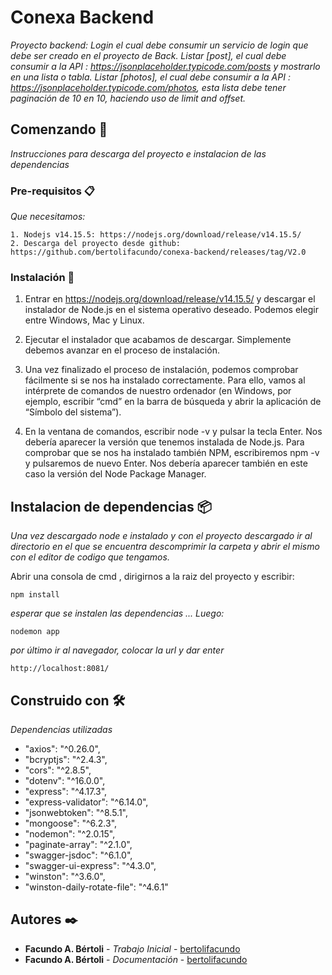 # Conexa Backend

_Proyecto backend: Login el cual debe consumir un servicio de login que debe ser creado en el proyecto  de Back.
Listar [post], el cual debe consumir a la API : https://jsonplaceholder.typicode.com/posts y mostrarlo en una lista o tabla.
Listar [photos], el cual debe consumir a la API : https://jsonplaceholder.typicode.com/photos, esta lista debe tener paginación de 10 en 10, haciendo uso de limit and offset._

## Comenzando 🚀

_Instrucciones para descarga del proyecto e instalacion de las dependencias_


### Pre-requisitos 📋

_Que necesitamos:_

```
1. Nodejs v14.15.5: https://nodejs.org/download/release/v14.15.5/
2. Descarga del proyecto desde github: https://github.com/bertolifacundo/conexa-backend/releases/tag/V2.0
```

### Instalación 🔧

1. Entrar en https://nodejs.org/download/release/v14.15.5/ y descargar el instalador de Node.js en el sistema operativo deseado. Podemos elegir entre Windows, Mac y Linux.



2. Ejecutar el instalador que acabamos de descargar. Simplemente debemos avanzar en el proceso de instalación.



3. Una vez finalizado el proceso de instalación, podemos comprobar fácilmente si se nos ha instalado correctamente. Para ello, vamos al intérprete de comandos de nuestro ordenador (en Windows, por ejemplo, escribir “cmd” en la barra de búsqueda y abrir la aplicación de “Símbolo del sistema”).





4. En la ventana de comandos, escribir node -v y pulsar la tecla Enter. Nos debería aparecer la versión que tenemos instalada de Node.js. Para comprobar que se nos ha instalado también NPM, escribiremos npm -v y pulsaremos de nuevo Enter. Nos debería aparecer también en este caso la versión del Node Package Manager.


## Instalacion de dependencias 📦

_Una vez descargado node e instalado y con el proyecto descargado ir al directorio en el que se encuentra descomprimir la carpeta y abrir el mismo con el editor de codigo que tengamos._

Abrir una consola de cmd , dirigirnos a la raiz del proyecto y escribir:
```
npm install
```
_esperar que se instalen las dependencias_
_..._
_Luego:_
```
nodemon app
```
_por último ir al navegador, colocar la url y dar enter_

```
http://localhost:8081/
```

## Construido con 🛠️

_Dependencias utilizadas_
   * "axios": "^0.26.0",
   * "bcryptjs": "^2.4.3",
   * "cors": "^2.8.5",
   * "dotenv": "^16.0.0",
   * "express": "^4.17.3",
   * "express-validator": "^6.14.0",
   * "jsonwebtoken": "^8.5.1",
   * "mongoose": "^6.2.3",
   * "nodemon": "^2.0.15",
   * "paginate-array": "^2.1.0",
   * "swagger-jsdoc": "^6.1.0",
   * "swagger-ui-express": "^4.3.0",
   * "winston": "^3.6.0",
   * "winston-daily-rotate-file": "^4.6.1"

## Autores ✒️

* **Facundo A. Bértoli** - *Trabajo Inicial* - [bertolifacundo](https://github.com/bertolifacundo)
* **Facundo A. Bértoli** - *Documentación* - [bertolifacundo](https://github.com/bertolifacundo)
